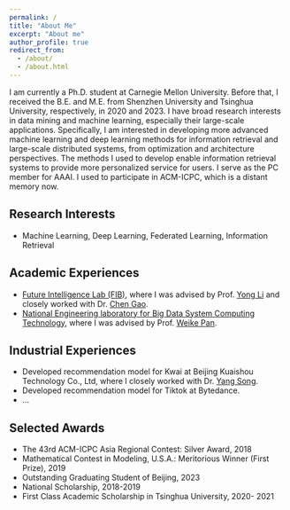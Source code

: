 ```yaml
---
permalink: /
title: "About Me"
excerpt: "About me"
author_profile: true
redirect_from: 
  - /about/
  - /about.html
---
```


I am currently a Ph.D. student at Carnegie Mellon University. Before that, I received the B.E. and M.E. from Shenzhen University and Tsinghua University, respectively, in 2020 and 2023. I have broad research interests in data mining and machine learning, especially their large-scale applications. 
Specifically, I am interested in developing more advanced machine learning and deep learning methods for information retrieval and large-scale distributed systems, from optimization and architecture perspectives. The methods I used to develop enable information retrieval systems to provide more personalized service for users.
I serve as the PC member for AAAI. I used to participate in ACM-ICPC, which is a distant memory now.

Research Interests
---
* Machine Learning, Deep Learning, Federated Learning, Information Retrieval


Academic Experiences
---
* [Future Intelligence Lab (FIB)](http://fi.ee.tsinghua.edu.cn/), where I was advised by Prof. [Yong Li](http://fi.ee.tsinghua.edu.cn/~liyong/) and closely worked with Dr. [Chen Gao](https://sites.google.com/view/chengaothu/). 
* [National Engineering laboratory for Big Data System Computing Technology](https://bdsc.szu.edu.cn/public/index.html#/h5/home?lan=en), where I was advised by Prof. [Weike Pan](https://csse.szu.edu.cn/staff/panwk/). 

Industrial Experiences
---
* Developed recommendation model for Kwai at Beijing Kuaishou Technology Co., Ltd, where I closely worked with Dr. [Yang Song](http://sonyis.me/).
* Developed recommendation model for Tiktok at Bytedance. 
* ...

Selected Awards
---
* The 43rd ACM-ICPC Asia Regional Contest: Silver Award, 2018
* Mathematical Contest in Modeling, U.S.A.: Meritorious Winner (First Prize), 2019
* Outstanding Graduating Student of Beijing, 2023
* National Scholarship, 2018-2019 
* First Class Academic Scholarship in Tsinghua University, 2020- 2021
